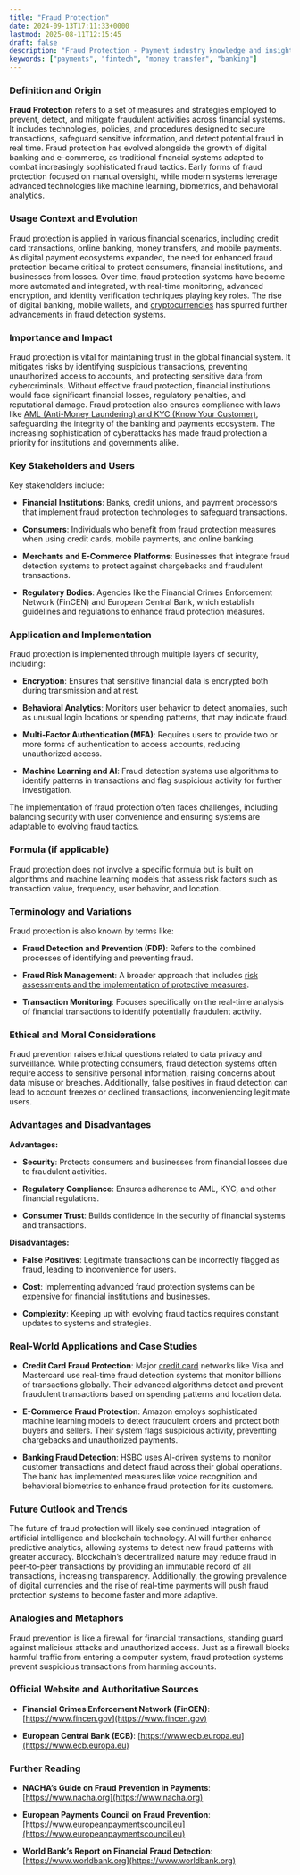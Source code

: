 ```yaml
---
title: "Fraud Protection"
date: 2024-09-13T17:11:33+0000
lastmod: 2025-08-11T12:15:45
draft: false
description: "Fraud Protection - Payment industry knowledge and insights"
keywords: ["payments", "fintech", "money transfer", "banking"]
---
```


### Definition and Origin

**Fraud Protection** refers to a set of measures and strategies employed to prevent, detect, and mitigate fraudulent activities across financial systems. It includes technologies, policies, and procedures designed to secure transactions, safeguard sensitive information, and detect potential fraud in real time. Fraud protection has evolved alongside the growth of digital banking and e-commerce, as traditional financial systems adapted to combat increasingly sophisticated fraud tactics. Early forms of fraud protection focused on manual oversight, while modern systems leverage advanced technologies like machine learning, biometrics, and behavioral analytics.

### Usage Context and Evolution

Fraud protection is applied in various financial scenarios, including credit card transactions, online banking, money transfers, and mobile payments. As digital payment ecosystems expanded, the need for enhanced fraud protection became critical to protect consumers, financial institutions, and businesses from losses. Over time, fraud protection systems have become more automated and integrated, with real-time monitoring, advanced encryption, and identity verification techniques playing key roles. The rise of digital banking, mobile wallets, and [cryptocurrencies](https://faisalkhanllc.xyz/resources/payments-wiki/c/cryptocurrency/) has spurred further advancements in fraud detection systems.

### Importance and Impact

 Fraud protection is vital for maintaining trust in the global financial system. It mitigates risks by identifying suspicious transactions, preventing unauthorized access to accounts, and protecting sensitive data from cybercriminals. Without effective fraud protection, financial institutions would face significant financial losses, regulatory penalties, and reputational damage. Fraud protection also ensures compliance with laws like [AML (Anti-Money Laundering) and KYC (Know Your Customer)](https://faisalkhanllc.xyz/resources/payments-wiki/k/know-your-customer-kyc-anti-money-laundering-aml/), safeguarding the integrity of the banking and payments ecosystem. The increasing sophistication of cyberattacks has made fraud protection a priority for institutions and governments alike.

### Key Stakeholders and Users

Key stakeholders include:

- **Financial Institutions**: Banks, credit unions, and payment processors that implement fraud protection technologies to safeguard transactions.

- **Consumers**: Individuals who benefit from fraud protection measures when using credit cards, mobile payments, and online banking.

- **Merchants and E-Commerce Platforms**: Businesses that integrate fraud detection systems to protect against chargebacks and fraudulent transactions.

- **Regulatory Bodies**: Agencies like the Financial Crimes Enforcement Network (FinCEN) and European Central Bank, which establish guidelines and regulations to enhance fraud protection measures.

### Application and Implementation

Fraud protection is implemented through multiple layers of security, including:

- **Encryption**: Ensures that sensitive financial data is encrypted both during transmission and at rest.

- **Behavioral Analytics**: Monitors user behavior to detect anomalies, such as unusual login locations or spending patterns, that may indicate fraud.

- **Multi-Factor Authentication (MFA)**: Requires users to provide two or more forms of authentication to access accounts, reducing unauthorized access.

- **Machine Learning and AI**: Fraud detection systems use algorithms to identify patterns in transactions and flag suspicious activity for further investigation.

The implementation of fraud protection often faces challenges, including balancing security with user convenience and ensuring systems are adaptable to evolving fraud tactics.

### Formula (if applicable)

Fraud protection does not involve a specific formula but is built on algorithms and machine learning models that assess risk factors such as transaction value, frequency, user behavior, and location.

### Terminology and Variations

Fraud protection is also known by terms like:

- **Fraud Detection and Prevention (FDP)**: Refers to the combined processes of identifying and preventing fraud.

- **Fraud Risk Management**: A broader approach that includes [risk assessments and the implementation of protective measures](https://faisalkhanllc.xyz/resources/payments-wiki/f/fraud-management-systems/).

- **Transaction Monitoring**: Focuses specifically on the real-time analysis of financial transactions to identify potentially fraudulent activity.

### Ethical and Moral Considerations

Fraud prevention raises ethical questions related to data privacy and surveillance. While protecting consumers, fraud detection systems often require access to sensitive personal information, raising concerns about data misuse or breaches. Additionally, false positives in fraud detection can lead to account freezes or declined transactions, inconveniencing legitimate users.

### Advantages and Disadvantages

**Advantages:**

- **Security**: Protects consumers and businesses from financial losses due to fraudulent activities.

- **Regulatory Compliance**: Ensures adherence to AML, KYC, and other financial regulations.

- **Consumer Trust**: Builds confidence in the security of financial systems and transactions.

**Disadvantages:**

- **False Positives**: Legitimate transactions can be incorrectly flagged as fraud, leading to inconvenience for users.

- **Cost**: Implementing advanced fraud protection systems can be expensive for financial institutions and businesses.

- **Complexity**: Keeping up with evolving fraud tactics requires constant updates to systems and strategies.

### Real-World Applications and Case Studies

- **Credit Card Fraud Protection**: Major [credit card](https://faisalkhanllc.xyz/resources/payments-wiki/c/credit-card/) networks like Visa and Mastercard use real-time fraud detection systems that monitor billions of transactions globally. Their advanced algorithms detect and prevent fraudulent transactions based on spending patterns and location data.

- **E-Commerce Fraud Protection**: Amazon employs sophisticated machine learning models to detect fraudulent orders and protect both buyers and sellers. Their system flags suspicious activity, preventing chargebacks and unauthorized payments.

- **Banking Fraud Detection**: HSBC uses AI-driven systems to monitor customer transactions and detect fraud across their global operations. The bank has implemented measures like voice recognition and behavioral biometrics to enhance fraud protection for its customers.

### Future Outlook and Trends

The future of fraud protection will likely see continued integration of artificial intelligence and blockchain technology. AI will further enhance predictive analytics, allowing systems to detect new fraud patterns with greater accuracy. Blockchain’s decentralized nature may reduce fraud in peer-to-peer transactions by providing an immutable record of all transactions, increasing transparency. Additionally, the growing prevalence of digital currencies and the rise of real-time payments will push fraud protection systems to become faster and more adaptive.

### Analogies and Metaphors

Fraud prevention is like a firewall for financial transactions, standing guard against malicious attacks and unauthorized access. Just as a firewall blocks harmful traffic from entering a computer system, fraud protection systems prevent suspicious transactions from harming accounts.

### Official Website and Authoritative Sources

- **Financial Crimes Enforcement Network (FinCEN)**: [](https://www.fincen.gov/)[https://www.fincen.gov](https://www.fincen.gov)

- **European Central Bank (ECB)**: [](https://www.ecb.europa.eu/)[https://www.ecb.europa.eu](https://www.ecb.europa.eu)

### Further Reading

- **NACHA’s Guide on Fraud Prevention in Payments**: [](https://www.nacha.org/)[https://www.nacha.org](https://www.nacha.org)

- **European Payments Council on Fraud Prevention**: [](https://www.europeanpaymentscouncil.eu/)[https://www.europeanpaymentscouncil.eu](https://www.europeanpaymentscouncil.eu)

- **World Bank’s Report on Financial Fraud Detection**: [](https://www.worldbank.org/)[https://www.worldbank.org](https://www.worldbank.org)